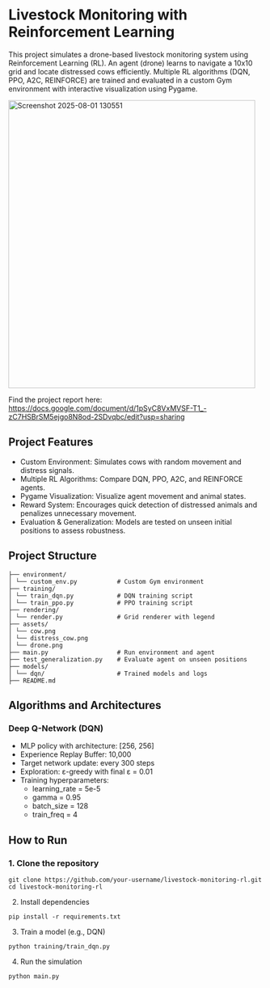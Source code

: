 # Livestock Monitoring with Reinforcement Learning

This project simulates a drone-based livestock monitoring system using Reinforcement Learning (RL). An agent (drone) learns to navigate a 10x10 grid and locate distressed cows efficiently. Multiple RL algorithms (DQN, PPO, A2C, REINFORCE) are trained and evaluated in a custom Gym environment with interactive visualization using Pygame.

<img width="488" height="570" alt="Screenshot 2025-08-01 130551" src="https://github.com/user-attachments/assets/2627f86f-fa6d-42e4-a97b-5a632b92fa79" />

Find the project report here: 
https://docs.google.com/document/d/1pSyC8VxMVSF-T1_-zC7HSBrSM5ejgo8N8od-2SDvqbc/edit?usp=sharing

## Project Features

- Custom Environment: Simulates cows with random movement and distress signals.
- Multiple RL Algorithms: Compare DQN, PPO, A2C, and REINFORCE agents.
- Pygame Visualization: Visualize agent movement and animal states.
- Reward System: Encourages quick detection of distressed animals and penalizes unnecessary movement.
- Evaluation & Generalization: Models are tested on unseen initial positions to assess robustness.

## Project Structure
```
├── environment/
│ └── custom_env.py           # Custom Gym environment
├── training/
│ └── train_dqn.py            # DQN training script
│ └── train_ppo.py            # PPO training script
├── rendering/
│ └── render.py               # Grid renderer with legend
├── assets/
│ └── cow.png
│ └── distress_cow.png
│ └── drone.png
├── main.py                   # Run environment and agent
├── test_generalization.py    # Evaluate agent on unseen positions
├── models/
│ └── dqn/                    # Trained models and logs
├── README.md
```

## Algorithms and Architectures

### Deep Q-Network (DQN)

- MLP policy with architecture: [256, 256]
- Experience Replay Buffer: 10,000
- Target network update: every 300 steps
- Exploration: ε-greedy with final ε = 0.01
- Training hyperparameters:
  - learning_rate = 5e-5
  - gamma = 0.95
  - batch_size = 128
  - train_freq = 4

## How to Run

### 1. Clone the repository
```
git clone https://github.com/your-username/livestock-monitoring-rl.git
cd livestock-monitoring-rl
```
2. Install dependencies
```
pip install -r requirements.txt

```
3. Train a model (e.g., DQN)
```
python training/train_dqn.py
```
4. Run the simulation
```
python main.py
```

